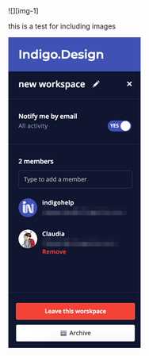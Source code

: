 
<div class="divider--half"></div>
![][img-1]
<div class="divider--half"></div>

this is a test for including images

<img class="responsive-img" src="../images/workspaces_4.png" srcset="../images/workspaces_4@2x.png 2x" />

[img-1]: /images/workspaces_4.png
